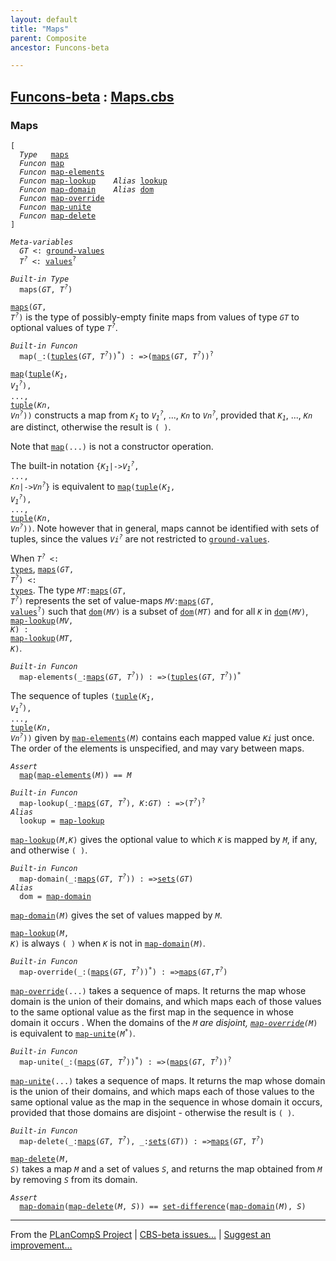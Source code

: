 ```yaml
---
layout: default
title: "Maps"
parent: Composite
ancestor: Funcons-beta

---
```


[Funcons-beta] : [Maps.cbs]
-----------------------------

### Maps

<div class="highlighter-rouge"><pre class="highlight"><code>[
  <i class="keyword">Type</i>   <span class="name"><a href="#Name_maps">maps</a></span>
  <i class="keyword">Funcon</i> <span class="name"><a href="#Name_map">map</a></span>
  <i class="keyword">Funcon</i> <span class="name"><a href="#Name_map-elements">map-elements</a></span>
  <i class="keyword">Funcon</i> <span class="name"><a href="#Name_map-lookup">map-lookup</a></span>    <i class="keyword">Alias</i> <span class="name"><a href="#Name_lookup">lookup</a></span>
  <i class="keyword">Funcon</i> <span class="name"><a href="#Name_map-domain">map-domain</a></span>    <i class="keyword">Alias</i> <span class="name"><a href="#Name_dom">dom</a></span>
  <i class="keyword">Funcon</i> <span class="name"><a href="#Name_map-override">map-override</a></span>
  <i class="keyword">Funcon</i> <span class="name"><a href="#Name_map-unite">map-unite</a></span>
  <i class="keyword">Funcon</i> <span class="name"><a href="#Name_map-delete">map-delete</a></span>
]</code></pre></div>



<div class="highlighter-rouge"><pre class="highlight"><code><i class="keyword">Meta-variables</i>
  <span id="PartVariable_GT"><i class="var">GT</i></span> <: <span class="name"><a href="../../Value-Types/index.html#Name_ground-values">ground-values</a></span>
  <span id="PartVariable_T?"><i class="var">T<sup class="sup">?</sup></i></span> <: <span class="name"><a href="../../Value-Types/index.html#Name_values">values</a></span><sup class="sup">?</sup></code></pre></div>



<div class="highlighter-rouge"><pre class="highlight"><code><i class="keyword">Built-in</i> <i class="keyword">Type</i>
  <span class="name"><span id="Name_maps">maps</span></span>(<span id="Variable82_GT"><i class="var">GT</i></span>, <span id="Variable89_T?"><i class="var">T<sup class="sup">?</sup></i></span>)</code></pre></div>

  <code><span class="name"><a href="#Name_maps">maps</a></span>(<i class="var">GT</i>, <i class="var">T<sup class="sup">?</sup></i>)</code> is the type of possibly-empty finite maps from values of 
  type <code><i class="var">GT</i></code> to optional values of type <code><i class="var">T<sup class="sup">?</sup></i></code>.



<div class="highlighter-rouge"><pre class="highlight"><code><i class="keyword">Built-in</i> <i class="keyword">Funcon</i>
  <span class="name"><span id="Name_map">map</span></span>(_:(<span class="name"><a href="../Tuples/index.html#Name_tuples">tuples</a></span>(<span id="Variable171_GT"><i class="var">GT</i></span>, <span id="Variable177_T?"><i class="var">T<sup class="sup">?</sup></i></span>))<sup class="sup">*</sup>) : =>(<span class="name"><a href="#Name_maps">maps</a></span>(<span id="Variable206_GT"><i class="var">GT</i></span>, <span id="Variable212_T?"><i class="var">T<sup class="sup">?</sup></i></span>))<sup class="sup">?</sup></code></pre></div>
 
  <code><span class="name"><a href="#Name_map">map</a></span>(<span class="name"><a href="../Tuples/index.html#Name_tuple">tuple</a></span>(<i class="var">K<sub class="sub">1</sub></i>, <i class="var">V<sub class="sub">1</sub><sup class="sup">?</sup></i>), ..., <span class="name"><a href="../Tuples/index.html#Name_tuple">tuple</a></span>(<i class="var">Kn</i>, <i class="var">Vn<sup class="sup">?</sup></i>))</code> constructs a map from 
  <code><i class="var">K<sub class="sub">1</sub></i></code> to <code><i class="var">V<sub class="sub">1</sub><sup class="sup">?</sup></i></code>, ..., <code><i class="var">Kn</i></code> to <code><i class="var">Vn<sup class="sup">?</sup></i></code>, provided that <code><i class="var">K<sub class="sub">1</sub></i></code>, ..., <code><i class="var">Kn</i></code>
  are distinct, otherwise the result is <code>( )</code>.
  
  Note that <code><span class="name"><a href="#Name_map">map</a></span>(...)</code> is not a constructor operation.
  
  The built-in notation <code>{<i class="var">K<sub class="sub">1</sub></i>|-><i class="var">V<sub class="sub">1</sub><sup class="sup">?</sup></i>, ..., <i class="var">Kn</i>|-><i class="var">Vn<sup class="sup">?</sup></i>}</code> is equivalent to 
  <code><span class="name"><a href="#Name_map">map</a></span>(<span class="name"><a href="../Tuples/index.html#Name_tuple">tuple</a></span>(<i class="var">K<sub class="sub">1</sub></i>, <i class="var">V<sub class="sub">1</sub><sup class="sup">?</sup></i>), ..., <span class="name"><a href="../Tuples/index.html#Name_tuple">tuple</a></span>(<i class="var">Kn</i>, <i class="var">Vn<sup class="sup">?</sup></i>))</code>. Note however that in general, 
  maps cannot be identified with sets of tuples, since the values <code><i class="var">Vi<sup class="sup">?</sup></i></code> are 
  not restricted to <code><span class="name"><a href="../../Value-Types/index.html#Name_ground-values">ground-values</a></span></code>.
  
  When <code><i class="var">T<sup class="sup">?</sup></i> <: <span class="name"><a href="../../Value-Types/index.html#Name_types">types</a></span></code>, <code><span class="name"><a href="#Name_maps">maps</a></span>(<i class="var">GT</i>, <i class="var">T<sup class="sup">?</sup></i>) <: <span class="name"><a href="../../Value-Types/index.html#Name_types">types</a></span></code>. The type <code><i class="var">MT</i>:<span class="name"><a href="#Name_maps">maps</a></span>(<i class="var">GT</i>, <i class="var">T<sup class="sup">?</sup></i>)</code>
  represents the set of value-maps <code><i class="var">MV</i>:<span class="name"><a href="#Name_maps">maps</a></span>(<i class="var">GT</i>, <span class="name"><a href="../../Value-Types/index.html#Name_values">values</a></span><sup class="sup">?</sup>)</code> such that 
  <code><span class="name"><a href="#Name_dom">dom</a></span>(<i class="var">MV</i>)</code> is a subset of <code><span class="name"><a href="#Name_dom">dom</a></span>(<i class="var">MT</i>)</code> and for all <code><i class="var">K</i></code> in <code><span class="name"><a href="#Name_dom">dom</a></span>(<i class="var">MV</i>)</code>, 
  <code><span class="name"><a href="#Name_map-lookup">map-lookup</a></span>(<i class="var">MV</i>, <i class="var">K</i>) : <span class="name"><a href="#Name_map-lookup">map-lookup</a></span>(<i class="var">MT</i>, <i class="var">K</i>)</code>.



<div class="highlighter-rouge"><pre class="highlight"><code><i class="keyword">Built-in</i> <i class="keyword">Funcon</i>
  <span class="name"><span id="Name_map-elements">map-elements</span></span>(_:<span class="name"><a href="#Name_maps">maps</a></span>(<span id="Variable766_GT"><i class="var">GT</i></span>, <span id="Variable772_T?"><i class="var">T<sup class="sup">?</sup></i></span>)) : =>(<span class="name"><a href="../Tuples/index.html#Name_tuples">tuples</a></span>(<span id="Variable794_GT"><i class="var">GT</i></span>, <span id="Variable800_T?"><i class="var">T<sup class="sup">?</sup></i></span>))<sup class="sup">*</sup></code></pre></div>

  The sequence of tuples <code>(<span class="name"><a href="../Tuples/index.html#Name_tuple">tuple</a></span>(<i class="var">K<sub class="sub">1</sub></i>, <i class="var">V<sub class="sub">1</sub><sup class="sup">?</sup></i>), ..., <span class="name"><a href="../Tuples/index.html#Name_tuple">tuple</a></span>(<i class="var">Kn</i>, <i class="var">Vn<sup class="sup">?</sup></i>))</code> given by
  <code><span class="name"><a href="#Name_map-elements">map-elements</a></span>(<i class="var">M</i>)</code> contains each mapped value <code><i class="var">Ki</i></code> just once. The order of
  the elements is unspecified, and may vary between maps.

<div class="highlighter-rouge"><pre class="highlight"><code><i class="keyword">Assert</i>
  <span class="name"><a href="#Name_map">map</a></span>(<span class="name"><a href="#Name_map-elements">map-elements</a></span>(<i class="var">M</i>)) == <i class="var">M</i></code></pre></div>

<div class="highlighter-rouge"><pre class="highlight"><code><i class="keyword">Built-in</i> <i class="keyword">Funcon</i>
  <span class="name"><span id="Name_map-lookup">map-lookup</span></span>(_:<span class="name"><a href="#Name_maps">maps</a></span>(<span id="Variable951_GT"><i class="var">GT</i></span>, <span id="Variable957_T?"><i class="var">T<sup class="sup">?</sup></i></span>), <span id="Variable972_K"><i class="var">K</i></span>:<span id="Variable976_GT"><i class="var">GT</i></span>) : =>(<span id="Variable992_T?"><i class="var">T<sup class="sup">?</sup></i></span>)<sup class="sup">?</sup>
<i class="keyword">Alias</i>
  <span class="name"><span id="Name_lookup">lookup</span></span> = <span class="name"><a href="#Name_map-lookup">map-lookup</a></span></code></pre></div>


  <code><span class="name"><a href="#Name_map-lookup">map-lookup</a></span>(<i class="var">M</i>,<i class="var">K</i>)</code> gives the optional value to which <code><i class="var">K</i></code> is mapped by <code><i class="var">M</i></code>,
  if any, and otherwise <code>( )</code>.

<div class="highlighter-rouge"><pre class="highlight"><code><i class="keyword">Built-in</i> <i class="keyword">Funcon</i>
  <span class="name"><span id="Name_map-domain">map-domain</span></span>(_:<span class="name"><a href="#Name_maps">maps</a></span>(<span id="Variable1086_GT"><i class="var">GT</i></span>, <span id="Variable1092_T?"><i class="var">T<sup class="sup">?</sup></i></span>)) : =><span class="name"><a href="../Sets/index.html#Name_sets">sets</a></span>(<span id="Variable1114_GT"><i class="var">GT</i></span>)
<i class="keyword">Alias</i>
  <span class="name"><span id="Name_dom">dom</span></span> = <span class="name"><a href="#Name_map-domain">map-domain</a></span></code></pre></div>


  <code><span class="name"><a href="#Name_map-domain">map-domain</a></span>(<i class="var">M</i>)</code> gives the set of values mapped by <code><i class="var">M</i></code>.
  
  <code><span class="name"><a href="#Name_map-lookup">map-lookup</a></span>(<i class="var">M</i>, <i class="var">K</i>)</code> is always <code>( )</code> when <code><i class="var">K</i></code> is not in <code><span class="name"><a href="#Name_map-domain">map-domain</a></span>(<i class="var">M</i>)</code>.



<div class="highlighter-rouge"><pre class="highlight"><code><i class="keyword">Built-in</i> <i class="keyword">Funcon</i>
  <span class="name"><span id="Name_map-override">map-override</span></span>(_:(<span class="name"><a href="#Name_maps">maps</a></span>(<span id="Variable1247_GT"><i class="var">GT</i></span>, <span id="Variable1253_T?"><i class="var">T<sup class="sup">?</sup></i></span>))<sup class="sup">*</sup>) : =><span class="name"><a href="#Name_maps">maps</a></span>(<span id="Variable1282_GT"><i class="var">GT</i></span>,<span id="Variable1288_T?"><i class="var">T<sup class="sup">?</sup></i></span>)</code></pre></div>

  <code><span class="name"><a href="#Name_map-override">map-override</a></span>(...)</code> takes a sequence of maps. It returns the map whose
  domain is the union of their domains, and which maps each of those values
  to the same optional value as the first map in the sequence in whose domain 
  it occurs
  . 
  When the domains of the <code><i class="var">M<sup class="sup">*</sup></i></code> are disjoint, <code><span class="name"><a href="#Name_map-override">map-override</a></span>(<i class="var">M<sup class="sup">*</sup></i>)</code> is equivalent
  to <code><span class="name"><a href="#Name_map-unite">map-unite</a></span>(<i class="var">M<sup class="sup">*</sup></i>)</code>.



<div class="highlighter-rouge"><pre class="highlight"><code><i class="keyword">Built-in</i> <i class="keyword">Funcon</i>
  <span class="name"><span id="Name_map-unite">map-unite</span></span>(_:(<span class="name"><a href="#Name_maps">maps</a></span>(<span id="Variable1389_GT"><i class="var">GT</i></span>, <span id="Variable1395_T?"><i class="var">T<sup class="sup">?</sup></i></span>))<sup class="sup">*</sup>) : =>(<span class="name"><a href="#Name_maps">maps</a></span>(<span id="Variable1424_GT"><i class="var">GT</i></span>, <span id="Variable1430_T?"><i class="var">T<sup class="sup">?</sup></i></span>))<sup class="sup">?</sup></code></pre></div>

  <code><span class="name"><a href="#Name_map-unite">map-unite</a></span>(...)</code> takes a sequence of maps. It returns the map whose
  domain is the union of their domains, and which maps each of those values
  to the same optional value as the map in the sequence in whose domain it occurs,
  provided that those domains are disjoint - otherwise the result is <code>( )</code>.



<div class="highlighter-rouge"><pre class="highlight"><code><i class="keyword">Built-in</i> <i class="keyword">Funcon</i>
  <span class="name"><span id="Name_map-delete">map-delete</span></span>(_:<span class="name"><a href="#Name_maps">maps</a></span>(<span id="Variable1494_GT"><i class="var">GT</i></span>, <span id="Variable1500_T?"><i class="var">T<sup class="sup">?</sup></i></span>), _:<span class="name"><a href="../Sets/index.html#Name_sets">sets</a></span>(<span id="Variable1519_GT"><i class="var">GT</i></span>)) : =><span class="name"><a href="#Name_maps">maps</a></span>(<span id="Variable1541_GT"><i class="var">GT</i></span>, <span id="Variable1547_T?"><i class="var">T<sup class="sup">?</sup></i></span>)</code></pre></div>

  <code><span class="name"><a href="#Name_map-delete">map-delete</a></span>(<i class="var">M</i>, <i class="var">S</i>)</code> takes a map <code><i class="var">M</i></code> and a set of values <code><i class="var">S</i></code>, and returns the
  map obtained from <code><i class="var">M</i></code> by removing <code><i class="var">S</i></code> from its domain. 

<div class="highlighter-rouge"><pre class="highlight"><code><i class="keyword">Assert</i>
  <span class="name"><a href="#Name_map-domain">map-domain</a></span>(<span class="name"><a href="#Name_map-delete">map-delete</a></span>(<i class="var">M</i>, <i class="var">S</i>)) == <span class="name"><a href="../Sets/index.html#Name_set-difference">set-difference</a></span>(<span class="name"><a href="#Name_map-domain">map-domain</a></span>(<i class="var">M</i>), <i class="var">S</i>)</code></pre></div>



____

From the [PLanCompS Project] | [CBS-beta issues...] | [Suggest an improvement...]

[Maps.cbs]: Maps.cbs 
  "CBS SOURCE FILE"
[Funcons-beta]: /CBS-beta/docs/Funcons-beta
  "FUNCONS-BETA"
[Unstable-Funcons-beta]: /CBS-beta/docs/Unstable-Funcons-beta
  "UNSTABLE-FUNCONS-BETA"
[Languages-beta]: /CBS-beta/docs/Languages-beta
  "LANGUAGES-BETA"
[Unstable-Languages-beta]: /CBS-beta/docs/Unstable-Languages-beta
  "UNSTABLE-LANGUAGES-BETA"
[CBS-beta]: /CBS-beta "CBS-BETA"
[PLanCompS Project]: https://plancomps.github.io
  "PROGRAMMING LANGUAGE COMPONENTS AND SPECIFICATIONS PROJECT HOME PAGE"
[CBS-beta issues...]: https://github.com/plancomps/CBS-beta/issues
  "CBS-BETA ISSUE REPORTS ON GITHUB"
[Suggest an improvement...]: mailto:plancomps@gmail.com?Subject=CBS-beta%20-%20comment&Body=Re%3A%20CBS-beta%20specification%20at%20Values/Composite/Maps/Maps.cbs%0A%0AComment/Query/Issue/Suggestion%3A%0A%0A%0ASignature%3A%0A 
  "GENERATE AN EMAIL TEMPLATE"
